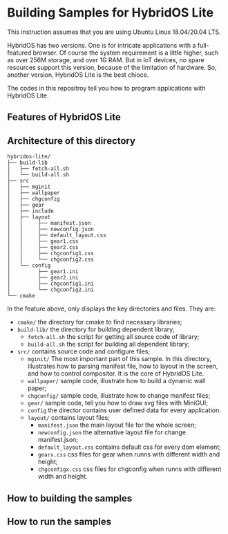 # Building Samples for HybridOS Lite

This instruction assumes that you are using Ubuntu Linux 18.04/20.04 LTS.

HybridOS has two versions. One is for intricate applications with a full-featured browser. Of course the system requirement is a little higher, such as over 256M storage, and over 1G RAM. But in IoT devices, no spare resources support this version, because of the limitation of hardware. So, another version, HybridOS Lite is the best chioce.

The codes in this repositroy tell you how to program applications with HybridOS Lite.

## Features of HybridOS Lite  


## Architecture of this directory  

```
hybridos-lite/
├── build-lib
│   ├── fetch-all.sh
│   └── build-all.sh
├── src
│   ├── mginit
│   ├── wallpaper
│   ├── chgconfig
│   ├── gear
│   ├── include 
│   ├── layout
│   │     ├── manifest.json
│   │     ├── newconfig.json
│   │     ├── default_layout.css
│   │     ├── gear1.css
│   │     ├── gear2.css
│   │     ├── chgconfig1.css
│   │     └── chgconfig2.css
│   └── config
│         ├── gear1.ini
│         ├── gear2.ini
│         ├── chgconfig1.ini
│         └── chgconfig2.ini
└── cmake 
```

In the feature above, only displays the key directories and files. They are:

- `cmake/` the directory for cmake to find necessary libraries;
- `build-lib/` the directory for building dependent library;
  - `fetch-all.sh` the script for getting all source code of library;
  - `build-all.sh` the script for building all dependent library;
- `src/` contains source code and configure files;
  - `mginit/` The most important part of this sample. In this directory, illustrates how to parsing manifest file, how to layout in the screen, and how to control compositor. It is the core of HybridOS Lite.
  - `wallpaper/` sample code, illustrate how to build a dynamic wall paper;
  - `chgconfig/` sample code, illustrate how to change manifest files;
  - `gear/` sample code, tell you how to draw svg files with MiniGUI;
  - `config` the director contains user defined data for every application. 
  - `layout/` contains layout files;
    - `manifest.json` the main layout file for the whole screen;
    - `newconfig.json` the alternative layout file for change manifest.json;
    - `default_layout.css` contains default css for every dom element;
    - `gearx.css` css files for gear when runns with different width and height;
    - `chgconfigx.css` css files for chgconfig when runns with different width and height.

## How to building the samples  


## How to run the samples  


